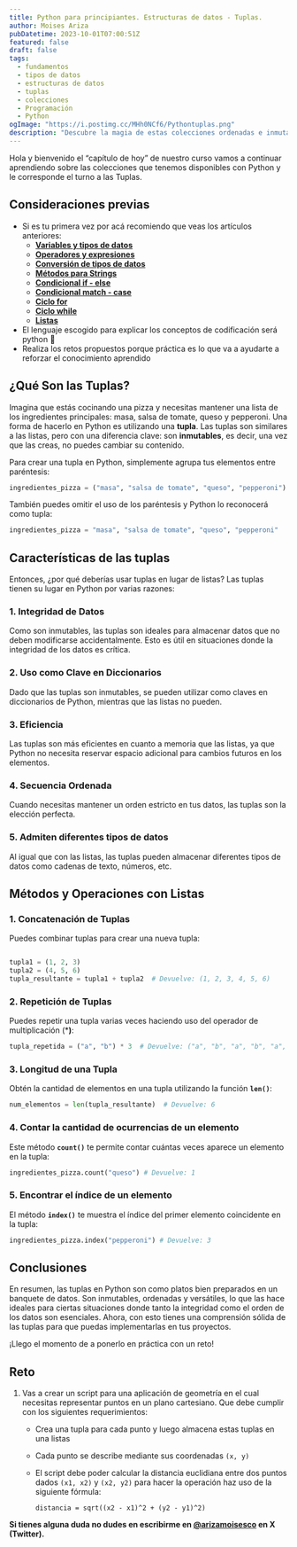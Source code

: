 ```yaml
---
title: Python para principiantes. Estructuras de datos - Tuplas.
author: Moises Ariza
pubDatetime: 2023-10-01T07:00:51Z
featured: false
draft: false
tags:
  - fundamentos
  - tipos de datos
  - estructuras de datos
  - tuplas
  - colecciones
  - Programación
  - Python
ogImage: "https://i.postimg.cc/MHh0NCf6/Pythontuplas.png"
description: "Descubre la magia de estas colecciones ordenadas e inmutables que desbloquean infinitas posibilidades para tener un buen nivel de eficiencia en tus proyectos! 🚀🐍✨"
---
```

Hola y bienvenido el “capítulo de hoy” de nuestro curso vamos a continuar aprendiendo sobre las colecciones que tenemos disponibles con Python y le corresponde el turno a las Tuplas.

## **Consideraciones previas**

- Si es tu primera vez por acá recomiendo que veas los artículos anteriores:
    - **[Variables y tipos de datos](https://arizamoises.co/posts/python-para-principiantes-variables-y-tipos-de-datos/)**
    - **[Operadores y expresiones](https://arizamoises.co/posts/python-para-principiantes-operadores-y-expresiones/)**
    - [**Conversión de tipos de datos**](https://arizamoises.co/posts/python-para-principiantes-conversi%C3%B3n-de-tipos-de-datos-b%C3%A1sicos/)
    - [**Métodos para Strings**](https://arizamoises.co/posts/python-para-principiantes-m%C3%A9todos-para-tipos-de-datos-string/)
    - **[Condicional if - else](https://arizamoises.co/posts/python-para-principiantes-estructuras-de-control-de-flujo---condicionales-if---else/)**
    - [**Condicional match - case**](https://arizamoises.co/posts/python-para-principiantes-estructuras-de-control-de-flujo---condicionales-match---case/)
    - **[Ciclo for](https://arizamoises.co/posts/python-para-principiantes-estructuras-de-control-de-flujo---bucle-for/)**
    - [**Ciclo while**](https://arizamoises.co/posts/python-para-principiantes-estructuras-de-control-de-flujo---bucle-while/)
    - [**Listas**](https://arizamoises.co/posts/python-para-principiantes-estructuras-de-de-datos---listas/)
- El lenguaje escogido para explicar los conceptos de codificación será python 🐍
- Realiza los retos propuestos porque práctica es lo que va a ayudarte a reforzar el conocimiento aprendido

## **¿Qué Son las Tuplas?**

Imagina que estás cocinando una pizza y necesitas mantener una lista de los ingredientes principales: masa, salsa de tomate, queso y pepperoni. Una forma de hacerlo en Python es utilizando una **tupla**. Las tuplas son similares a las listas, pero con una diferencia clave: son **inmutables**, es decir, una vez que las creas, no puedes cambiar su contenido.

Para crear una tupla en Python, simplemente agrupa tus elementos entre paréntesis:

```python
ingredientes_pizza = ("masa", "salsa de tomate", "queso", "pepperoni")
```

También puedes omitir el uso de los paréntesis y Python lo reconocerá como tupla:

```python
ingredientes_pizza = "masa", "salsa de tomate", "queso", "pepperoni"
```

## **Características de las tuplas**

Entonces, ¿por qué deberías usar tuplas en lugar de listas? Las tuplas tienen su lugar en Python por varias razones:

### **1. Integridad de Datos**

Como son inmutables, las tuplas son ideales para almacenar datos que no deben modificarse accidentalmente. Esto es útil en situaciones donde la integridad de los datos es crítica.

### **2. Uso como Clave en Diccionarios**

Dado que las tuplas son inmutables, se pueden utilizar como claves en diccionarios de Python, mientras que las listas no pueden.

### **3. Eficiencia**

Las tuplas son más eficientes en cuanto a memoria que las listas, ya que Python no necesita reservar espacio adicional para cambios futuros en los elementos.

### **4. Secuencia Ordenada**

Cuando necesitas mantener un orden estricto en tus datos, las tuplas son la elección perfecta.

### 5. **Admiten diferentes tipos de datos**

Al igual que con las listas, las tuplas pueden almacenar diferentes tipos de datos como cadenas de texto, números, etc.

## **Métodos y Operaciones con Listas**

### **1. Concatenación de Tuplas**

Puedes combinar tuplas para crear una nueva tupla:

```python

tupla1 = (1, 2, 3)
tupla2 = (4, 5, 6)
tupla_resultante = tupla1 + tupla2  # Devuelve: (1, 2, 3, 4, 5, 6)
```

### **2. Repetición de Tuplas**

Puedes repetir una tupla varias veces haciendo uso del operador de multiplicación (***)**:

```python
tupla_repetida = ("a", "b") * 3  # Devuelve: ("a", "b", "a", "b", "a", "b")
```

### **3. Longitud de una Tupla**

Obtén la cantidad de elementos en una tupla utilizando la función **`len()`**:

```python
num_elementos = len(tupla_resultante)  # Devuelve: 6
```

### **4. Contar la cantidad de ocurrencias de un elemento**

Este método **`count()`** te permite contar cuántas veces aparece un elemento en la tupla:

```python
ingredientes_pizza.count("queso") # Devuelve: 1
```

### **5. Encontrar el índice de un elemento**

El método **`index()`** te muestra el índice del primer elemento coincidente en la tupla:

```python
ingredientes_pizza.index("pepperoni") # Devuelve: 3
```

## **Conclusiones**

En resumen, las tuplas en Python son como platos bien preparados en un banquete de datos. Son inmutables, ordenadas y versátiles, lo que las hace ideales para ciertas situaciones donde tanto la integridad como el orden de los datos son esenciales. Ahora, con esto tienes una comprensión sólida de las tuplas para que puedas implementarlas en tus proyectos.

¡Llego el momento de a ponerlo en práctica con un reto!

## Reto

1. Vas a crear un script para una aplicación de geometría en el cual necesitas representar puntos en un plano cartesiano. Que debe cumplir con los siguientes requerimientos:
    - Crea una tupla para cada punto y luego almacena estas tuplas en una listas
    - Cada punto se describe mediante sus coordenadas `(x, y)`
    - El script debe poder calcular la distancia euclidiana entre dos puntos dados `(x1, x2)` y `(x2, y2)` para hacer la operación haz uso de la siguiente fórmula:
        
        `distancia = sqrt((x2 - x1)^2 + (y2 - y1)^2)`
        


**Si tienes alguna duda no dudes en escribirme en [@arizamoisesco](https://twitter.com/arizamoisesCO) en X (Twitter).**